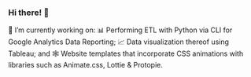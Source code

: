 ### Hi there! 👋

🔭 I’m currently working on:
📊 Performing ETL with Python via CLI for Google Analytics Data Reporting;
📈 Data visualization thereof using Tableau; and
🕸️ Website templates that incorporate CSS animations with libraries such as Animate.css, Lottie & Protopie.

<!--
**eg7799/eg7799** is a ✨ _special_ ✨ repository because its `README.md` (this file) appears on your GitHub profile.

Here are some ideas to get you started:

- 🔭 I’m currently working on ...
- 🌱 I’m currently learning ...
- 👯 I’m looking to collaborate on ...
- 🤔 I’m looking for help with ...
- 💬 Ask me about ...
- 📫 How to reach me: ...
- 😄 Pronouns: ...
- ⚡ Fun fact: ...
-->
